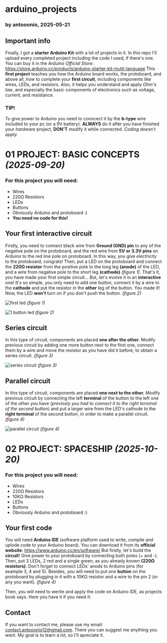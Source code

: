 # **arduino_projects**

### by antooonio, 2025-05-21

## Important info
Finally, I got a **starter Arduino Kit** with a lot of projects in it. In this repo I'll upload every completed project including the code I used, if there's one. 
You can buy it in the _Arduino Official Store_: https://store.arduino.cc/products/arduino-starter-kit-multi-language
This **first project** teaches you how the Arduino board works, the protoboard, and above all, how to complete your **first circuit**, including components like wires, LEDs, and resistors.
Also, it helps you understand and apply *Ohm's law*, and especially the basic components of electronics such as voltage, current, and resistance.
### TIP!
To give power to Arduino you need to conncect it by the **b-type** wire included to your pc (or a 9V battery). **ALWAYS** do it after you have finished your *hardware* project, **DON'T** modify it while connected. *Coding doesn't apply.*

# **01 PROJECT: BASIC CONCEPTS** *(2025-09-20)*
### For this project you will need:
- Wires
- 220Ω Resistors
- LEDs
- Buttons
- Obviously Arduino and protoboard :)
- **You need no code for this!**
## Your first interactive circuit
Firstly, you need to connect black wire from **Ground (GND) pin** to any of the negative pole on the protoboard, and the red wire from **5V or 3.3V pins** on Arduino to the red line pole on protoboard. In this way, you give *electricity* to the protoboard, congrats!
Then, put a LED on the protoboard and connect the **220Ω resistor** from the positive pole to the long leg **(anode)** of the LED, and a wire from negative pole to the short leg **(cathode)** *(figure 1)*. That's it, you have made your first simple circuit... But, let's evolve it in an **interactive** one!
It's so simple, you only need to add one button, connect it by a wire to the **cathode** and put the resistor in the **other** leg of the button. You made it! Now, the LED **won't** turn on if you don't push the button. *(figure 2)*

![first led](https://github.com/user-attachments/assets/d349de44-e493-4754-8c6d-717d35bfbc83)
*(figure 1)*

![1 button led](https://github.com/user-attachments/assets/0c3d563e-28fb-4fa8-a615-8b44d1c1217c)
*(figure 2)*


## Series circuit
In this type of circuit, components are placed **one after the other.** Modify previous circuit by adding one more button next to the first one, connect them by a wire and move the resistor as you have did it before, to obtain a series circuit. *(figure 3)*

![series circuit](https://github.com/user-attachments/assets/2d9180f0-4af8-4e7f-b692-7cd9b2997fdc)
*(figure 3)*


## Parallel circuit
In this type of circuit, components are placed **one next to the other.** Modify previous circuit by connecting the left **terminal** of the button to the left one of the other you have (*previosly you had to connect it to the right terminal of the second button*) and put a larger wire from the LED's cathode to the **right terminal** of the second button, in order to make a parallel circuit. *(figure 4)*

![parallel circuit](https://github.com/user-attachments/assets/1713caca-4e4b-4751-ae0a-ce247772f2fa)
*(figure 4)*


# **02 PROJECT: SPACESHIP** *(2025-10-20)*
### For this project you will need:
- Wires
- 220Ω Resistors
- 10KΩ Resistors
- LEDs
- Buttons
- Obviously Arduino and protoboard :)


## Your first code
You will need **Arduino IDE** (software platform used to write, compile and uplode code to your Arduino board). You can download it from its **official website**: https://www.arduino.cc/en/software/
But firstly, let's build the **circuit**! Give power to your protoboard by connecting both poles (+ and -). Then, put 3 LEDs, 2 red and a single green, as you already known **(220Ω resistors)**. Don't forget to connect LEDs' anods to Arduino pins (for example 3, 4 and 5). Besides, you will need to put one **button** on the protoboard by plugging in it with a 10KΩ resistor and a wire to the pin 2 (or any you want). *(figure 4)* 

Then, you will need to werite and apply the code on Arduino IDE, as projects book says. Here you have it if you need it: 




## Contact
If you want to contact me, please use my email: contact.antooonio12@gmail.com. There you can suggest me anything you want.
My goal is to learn a lot, so I'll apreciate it.
